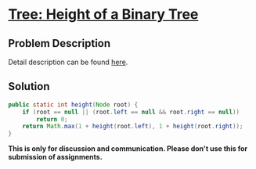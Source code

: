# [Tree: Height of a Binary Tree][title]

## Problem Description

Detail description can be found [here][title].

## Solution

```java
public static int height(Node root) {
    if (root == null || (root.left == null && root.right == null))
        return 0;
    return Math.max(1 + height(root.left), 1 + height(root.right));
}
```


**This is only for discussion and communication. Please don't use this for submission of assignments.**

[title]: https://www.hackerrank.com/challenges/tree-height-of-a-binary-tree/problem